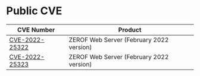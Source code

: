 # Public CVE

| CVE Number                              | Product                                   |
| --------------------------------------- | ----------------------------------------- |
| [CVE-2022-25322](CVE-2022-25322.md) | ZEROF Web Server (February 2022 version) |
| [CVE-2022-25323](CVE-2022-25323.md) | ZEROF Web Server (February 2022 version) |
